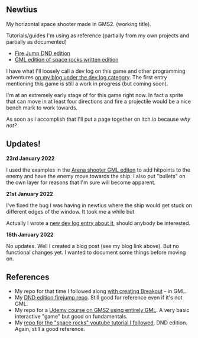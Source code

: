 
## Newtius

My horizontal space shooter made in GMS2. (working title).  

Tutorials/guides I'm using as reference (partially from my own projects and partially as documented)


-  [Fire Jump DND edition](https://www.yoyogames.com/en/tutorials/fire-jump-dnd-1)
-  [GML edition of space rocks written edition](https://www.yoyogames.com/en/tutorials/space-rocks-gml)

I have what I'll loosely call a dev log on this game and other programming adventures [on my blog under the dev log category](https://tildesare.cool/category/programming/dev-log/). The first entry mentioning this game is still a work in progress (but coming soon).
  

I'm at an extremely early stage of for this game right now. In fact a sprite that can move in at least four directions and fire a projectile would be a nice bench mark to work towards.

As soon as I accomplish that I'll put a page together on itch.io because *why not?*

## Updates!

**23rd January 2022**

I used the examples in the [Arena shooter GML editon](https://www.yoyogames.com/en/tutorials/my-first-arena-shooter-gml) to add hitpoints to the enemy and have the enemy move towards the ship. I also put "bullets" on the own layer for reasons that I'm sure will become apparent.

**21st January 2022**

I've fixed the bug I was having in newtius where the ship would get stuck on different edges of the window. It took me a while but 

Actually I wrote a [new dev log entry about it](https://tildesare.cool/2022/01/22/dev-log-entry-4-solving-the-edge-bug-in-newtius/), should anybody be interested.

**18th January 2022**

No updates. Well I created a blog post (see my blog link above). But no functional changes yet. I wanted to document some things before moving on.

## References

- My repo for that time I followed along [with creating Breakout](https://github.com/tildesarecool/Breakout-GMS2-followalong) - in GML.
- My [DND edition firejump repo](https://github.com/tildesarecool/FireJumpGMS2). Still good for reference even if it's not GML.
- My repo for a [Udemy course on GMS2 using entirely GML](https://github.com/tildesarecool/Programming-in-GameMaker-Studio-2-udemy-course). A very basic interactive "game" but good on fundamentals.
- My [repo for the "space rocks" youtube tutorial I followed](https://github.com/tildesarecool/grad-dah-clone-gamemaker-ed), DND edition. Again, still a good reference.

